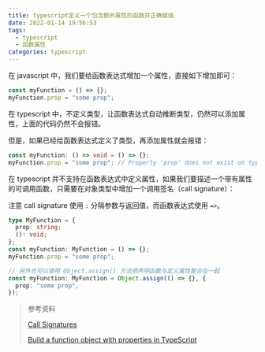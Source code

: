 ```yaml
---
title: typescript定义一个包含额外属性的函数并正确赋值
date: 2022-01-14 19:56:53
tags:
  - typescript
  - 函数属性
categories: typescript
---
```


在 javascript 中，我们要给函数表达式增加一个属性，直接如下增加即可：

```ts
const myFunction = () => {};
myFunction.prop = "some prop";
```

在 typescript 中，不定义类型，让函数表达式自动推断类型，仍然可以添加属性，上面的代码仍然不会报错。

但是，如果已经给函数表达式定义了类型，再添加属性就会报错：

```ts
const myFunction: () => void = () => {};
myFunction.prop = "some prop"; // Property 'prop' does not exist on type '() => void'.ts(2339)
```

在 typescript 并不支持在函数表达式中定义属性，如果我们要描述一个带有属性的可调用函数，只需要在对象类型中增加一个调用签名（call signature）：

注意 call signature 使用 `:` 分隔参数与返回值，而函数表达式使用 `=>`。

```ts
type MyFunction = {
  prop: string;
  (): void;
};
const myFunction: MyFunction = () => {};
myFunction.prop = "some prop";

// 另外也可以使用 Object.assign() 方法把声明函数与定义属性整合在一起
const myFunction: MyFunction = Object.assign(() => {}, {
  prop: "some prop",
});
```

> 参考资料
>
> [Call Signatures](https://www.typescriptlang.org/docs/handbook/2/functions.html#call-signatures)
>
> [Build a function object with properties in TypeScript](https://stackoverflow.com/questions/12766528/build-a-function-object-with-properties-in-typescript)
